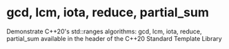 # gcd, lcm, iota, reduce, partial_sum
Demonstrate C++20's std::ranges algorithms: gcd, lcm, iota, reduce, partial_sum available in the <algorithm> header of the C++20 Standard Template Library
